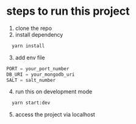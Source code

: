 # steps to run this project

1. clone the repo
2. install dependency

```sh
  yarn install
```

3. add env file

```javascript
PORT = your_port_number
DB_URI = your_mongodb_uri
SALT = salt_number
```

4. run this on development mode

```sh
  yarn start:dev
```

5. access the project via localhost
